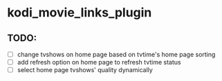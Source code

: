 # kodi_movie_links_plugin

## TODO:
- [ ] change tvshows on home page based on tvtime's home page sorting
- [ ] add refresh option on home page to refresh tvtime status
- [ ] select home page tvshows' quality dynamically
